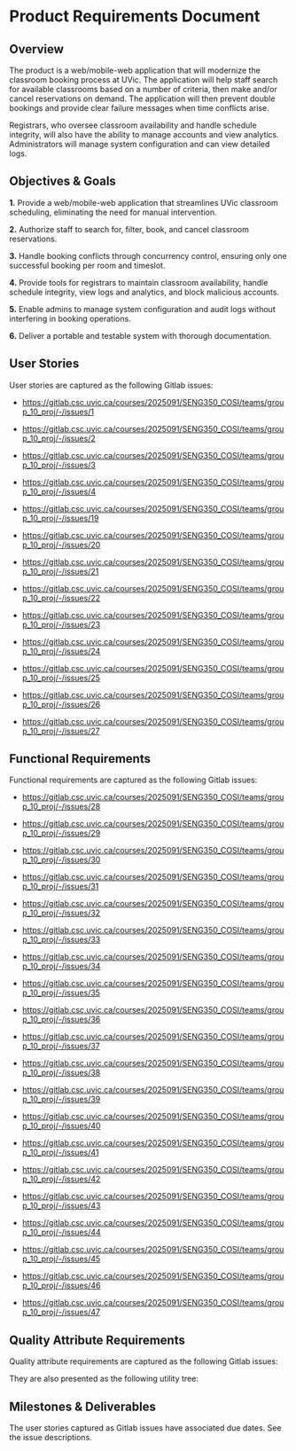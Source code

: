# Product Requirements Document

## Overview

The product is a web/mobile-web application that will modernize the classroom booking process at UVic. The application will help staff search for available classrooms based on a number of criteria, then make and/or cancel reservations on demand. The application will then prevent double bookings and provide clear failure messages when time conflicts arise.

Registrars, who oversee classroom availability and handle schedule integrity, will also have the ability to manage accounts and view analytics. Administrators will manage system configuration and can view detailed logs.

## Objectives & Goals

**1.** Provide a web/mobile-web application that streamlines UVic classroom scheduling, eliminating the need for manual intervention.

**2.** Authorize staff to search for, filter, book, and cancel classroom reservations.

**3.** Handle booking conflicts through concurrency control, ensuring only one successful booking per room and timeslot.

**4.** Provide tools for registrars to maintain classroom availability, handle schedule integrity, view logs and analytics, and block malicious accounts.

**5.** Enable admins to manage system configuration and audit logs without interfering in booking operations.

**6.** Deliver a portable and testable system with thorough documentation.

## User Stories
User stories are captured as the following Gitlab issues:

- https://gitlab.csc.uvic.ca/courses/2025091/SENG350_COSI/teams/group_10_proj/-/issues/1

- https://gitlab.csc.uvic.ca/courses/2025091/SENG350_COSI/teams/group_10_proj/-/issues/2

- https://gitlab.csc.uvic.ca/courses/2025091/SENG350_COSI/teams/group_10_proj/-/issues/3

- https://gitlab.csc.uvic.ca/courses/2025091/SENG350_COSI/teams/group_10_proj/-/issues/4

- https://gitlab.csc.uvic.ca/courses/2025091/SENG350_COSI/teams/group_10_proj/-/issues/19

- https://gitlab.csc.uvic.ca/courses/2025091/SENG350_COSI/teams/group_10_proj/-/issues/20

- https://gitlab.csc.uvic.ca/courses/2025091/SENG350_COSI/teams/group_10_proj/-/issues/21

- https://gitlab.csc.uvic.ca/courses/2025091/SENG350_COSI/teams/group_10_proj/-/issues/22

- https://gitlab.csc.uvic.ca/courses/2025091/SENG350_COSI/teams/group_10_proj/-/issues/23

- https://gitlab.csc.uvic.ca/courses/2025091/SENG350_COSI/teams/group_10_proj/-/issues/24

- https://gitlab.csc.uvic.ca/courses/2025091/SENG350_COSI/teams/group_10_proj/-/issues/25

- https://gitlab.csc.uvic.ca/courses/2025091/SENG350_COSI/teams/group_10_proj/-/issues/26

- https://gitlab.csc.uvic.ca/courses/2025091/SENG350_COSI/teams/group_10_proj/-/issues/27

## Functional Requirements
Functional requirements are captured as the following Gitlab issues:  

- https://gitlab.csc.uvic.ca/courses/2025091/SENG350_COSI/teams/group_10_proj/-/issues/28

- https://gitlab.csc.uvic.ca/courses/2025091/SENG350_COSI/teams/group_10_proj/-/issues/29

- https://gitlab.csc.uvic.ca/courses/2025091/SENG350_COSI/teams/group_10_proj/-/issues/30

- https://gitlab.csc.uvic.ca/courses/2025091/SENG350_COSI/teams/group_10_proj/-/issues/31

- https://gitlab.csc.uvic.ca/courses/2025091/SENG350_COSI/teams/group_10_proj/-/issues/32

- https://gitlab.csc.uvic.ca/courses/2025091/SENG350_COSI/teams/group_10_proj/-/issues/33

- https://gitlab.csc.uvic.ca/courses/2025091/SENG350_COSI/teams/group_10_proj/-/issues/34

- https://gitlab.csc.uvic.ca/courses/2025091/SENG350_COSI/teams/group_10_proj/-/issues/35

- https://gitlab.csc.uvic.ca/courses/2025091/SENG350_COSI/teams/group_10_proj/-/issues/36

- https://gitlab.csc.uvic.ca/courses/2025091/SENG350_COSI/teams/group_10_proj/-/issues/37

- https://gitlab.csc.uvic.ca/courses/2025091/SENG350_COSI/teams/group_10_proj/-/issues/38

- https://gitlab.csc.uvic.ca/courses/2025091/SENG350_COSI/teams/group_10_proj/-/issues/39

- https://gitlab.csc.uvic.ca/courses/2025091/SENG350_COSI/teams/group_10_proj/-/issues/40

- https://gitlab.csc.uvic.ca/courses/2025091/SENG350_COSI/teams/group_10_proj/-/issues/41

- https://gitlab.csc.uvic.ca/courses/2025091/SENG350_COSI/teams/group_10_proj/-/issues/42

- https://gitlab.csc.uvic.ca/courses/2025091/SENG350_COSI/teams/group_10_proj/-/issues/43

- https://gitlab.csc.uvic.ca/courses/2025091/SENG350_COSI/teams/group_10_proj/-/issues/44

- https://gitlab.csc.uvic.ca/courses/2025091/SENG350_COSI/teams/group_10_proj/-/issues/45

- https://gitlab.csc.uvic.ca/courses/2025091/SENG350_COSI/teams/group_10_proj/-/issues/46

- https://gitlab.csc.uvic.ca/courses/2025091/SENG350_COSI/teams/group_10_proj/-/issues/47

## Quality Attribute Requirements
Quality attribute requirements are captured as the following Gitlab issues:  

They are also presented as the following utility tree:  

## Milestones & Deliverables
The user stories captured as Gitlab issues have associated due dates. See the issue descriptions.